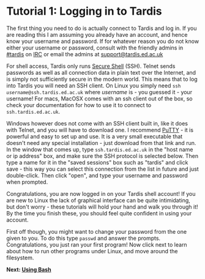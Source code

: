# Tutorial 1: Logging in to Tardis

The first thing you need to do is actually connect to Tardis and log in.
If you are reading this I am assuming you already have an account, and
hence know your username and password. If for whatever reason you do not
know either your username or password, consult with the friendly admins
in [#tardis](irc://irc.imaginarynet.org.uk/%23tardis) on
[IRC](IRC_Service "wikilink") or email the admins at
<support@tardis.ed.ac.uk>

For shell access, Tardis only runs [Secure
Shell](http://en.wikipedia.org/wiki/Secure_Shell) (SSH). Telnet sends
passwords as well as all connection data in plain text over the
Internet, and is simply not sufficiently secure in the modern world.
This means that to log into Tardis you will need an SSH client. On Linux
you simply need `ssh `<var>`username`</var>`@ssh.tardis.ed.ac.uk` where
<var>username</var> is - you guessed it - your username! For macs,
MacOSX comes with an ssh client out of the box, so check your
documentation for how to use it to connect to `ssh.tardis.ed.ac.uk`.

Windows however does not come with an SSH client built in, like it does
with Telnet, and you will have to download one. I recommend
[PuTTY](http://www.chiark.greenend.org.uk/~sgtatham/putty/) - it is
powerful and easy to set up and use. It is a very small executable that
doesn't need any special installation - just download from that link and
run. In the window that comes up, type `ssh.tardis.ed.ac.uk` in the
"host name or ip address" box, and make sure the SSH protocol is
selected below. Then type a name for it in the "saved sessions" box such
as "tardis" and click save - this way you can select this connection
from the list in future and just double-click. Then click "open", and
type your username and password when prompted.

Congratulations, you are now logged in on your Tardis shell account! If
you are new to Linux the lack of graphical interface can be quite
intimidating, but don't worry - these tutorials will hold your hand and
walk you through it! By the time you finish these, you should feel quite
confident in using your account.

First off though, you might want to change your password from the one
given to you. To do this type `passwd` and answer the prompts.
Congratulations, you just ran your first program! Now click next to
learn about how to run other programs under Linux, and move around the
filesystem.

**Next: [Using Bash](Tardis_Beginner_Tutorials/2 "wikilink")**